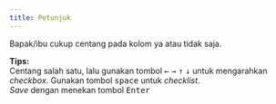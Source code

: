 ```yaml
---
title: Petunjuk
---
```


Bapak/ibu cukup centang pada kolom ya atau tidak saja.

**Tips:**<br />
Centang salah satu, lalu gunakan tombol <kbd class="kbd kbd-sm">←</kbd> <kbd class="kbd kbd-sm">→</kbd> <kbd class="kbd kbd-sm">↑</kbd> <kbd class="kbd kbd-sm">↓</kbd> untuk mengarahkan *checkbox*. Gunakan tombol <kbd class="kbd kbd-sm">space</kbd> untuk *checklist*.<br />
*Save* dengan menekan tombol <kbd class="kbd kbd-sm">Enter</kbd>